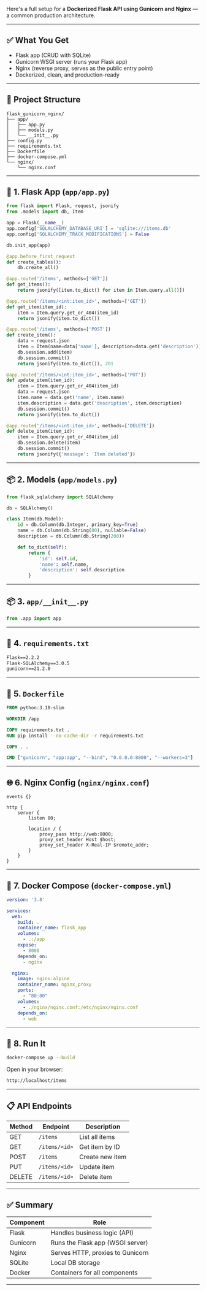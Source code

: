 Here's a full setup for a **Dockerized Flask API using Gunicorn and Nginx** — a common production architecture.

---

## ✅ What You Get

* Flask app (CRUD with SQLite)
* Gunicorn WSGI server (runs your Flask app)
* Nginx (reverse proxy, serves as the public entry point)
* Dockerized, clean, and production-ready

---

## 📁 Project Structure

```
flask_gunicorn_nginx/
├── app/
│   ├── app.py
│   ├── models.py
│   └── __init__.py
├── config.py
├── requirements.txt
├── Dockerfile
├── docker-compose.yml
└── nginx/
    └── nginx.conf
```

---

## 🧱 1. Flask App (`app/app.py`)

```python
from flask import Flask, request, jsonify
from .models import db, Item

app = Flask(__name__)
app.config['SQLALCHEMY_DATABASE_URI'] = 'sqlite:///items.db'
app.config['SQLALCHEMY_TRACK_MODIFICATIONS'] = False

db.init_app(app)

@app.before_first_request
def create_tables():
    db.create_all()

@app.route('/items', methods=['GET'])
def get_items():
    return jsonify([item.to_dict() for item in Item.query.all()])

@app.route('/items/<int:item_id>', methods=['GET'])
def get_item(item_id):
    item = Item.query.get_or_404(item_id)
    return jsonify(item.to_dict())

@app.route('/items', methods=['POST'])
def create_item():
    data = request.json
    item = Item(name=data['name'], description=data.get('description'))
    db.session.add(item)
    db.session.commit()
    return jsonify(item.to_dict()), 201

@app.route('/items/<int:item_id>', methods=['PUT'])
def update_item(item_id):
    item = Item.query.get_or_404(item_id)
    data = request.json
    item.name = data.get('name', item.name)
    item.description = data.get('description', item.description)
    db.session.commit()
    return jsonify(item.to_dict())

@app.route('/items/<int:item_id>', methods=['DELETE'])
def delete_item(item_id):
    item = Item.query.get_or_404(item_id)
    db.session.delete(item)
    db.session.commit()
    return jsonify({'message': 'Item deleted'})
```

---

## 📦 2. Models (`app/models.py`)

```python
from flask_sqlalchemy import SQLAlchemy

db = SQLAlchemy()

class Item(db.Model):
    id = db.Column(db.Integer, primary_key=True)
    name = db.Column(db.String(80), nullable=False)
    description = db.Column(db.String(200))

    def to_dict(self):
        return {
            'id': self.id,
            'name': self.name,
            'description': self.description
        }
```

---

## 📦 3. `app/__init__.py`

```python
from .app import app
```

---

## 📄 4. `requirements.txt`

```txt
Flask==2.2.2
Flask-SQLAlchemy==3.0.5
gunicorn==21.2.0
```

---

## 🐳 5. `Dockerfile`

```Dockerfile
FROM python:3.10-slim

WORKDIR /app

COPY requirements.txt .
RUN pip install --no-cache-dir -r requirements.txt

COPY . .

CMD ["gunicorn", "app:app", "--bind", "0.0.0.0:8000", "--workers=3"]
```

---

## 🌐 6. Nginx Config (`nginx/nginx.conf`)

```nginx
events {}

http {
    server {
        listen 80;

        location / {
            proxy_pass http://web:8000;
            proxy_set_header Host $host;
            proxy_set_header X-Real-IP $remote_addr;
        }
    }
}
```

---

## 🐋 7. Docker Compose (`docker-compose.yml`)

```yaml
version: '3.8'

services:
  web:
    build: .
    container_name: flask_app
    volumes:
      - .:/app
    expose:
      - 8000
    depends_on:
      - nginx

  nginx:
    image: nginx:alpine
    container_name: nginx_proxy
    ports:
      - "80:80"
    volumes:
      - ./nginx/nginx.conf:/etc/nginx/nginx.conf
    depends_on:
      - web
```

---

## 🚀 8. Run It

```bash
docker-compose up --build
```

Open in your browser:

```bash
http://localhost/items
```

---

## 📋 API Endpoints

| Method | Endpoint      | Description     |
| ------ | ------------- | --------------- |
| GET    | `/items`      | List all items  |
| GET    | `/items/<id>` | Get item by ID  |
| POST   | `/items`      | Create new item |
| PUT    | `/items/<id>` | Update item     |
| DELETE | `/items/<id>` | Delete item     |

---

## ✅ Summary

| Component | Role                             |
| --------- | -------------------------------- |
| Flask     | Handles business logic (API)     |
| Gunicorn  | Runs the Flask app (WSGI server) |
| Nginx     | Serves HTTP, proxies to Gunicorn |
| SQLite    | Local DB storage                 |
| Docker    | Containers for all components    |

---


